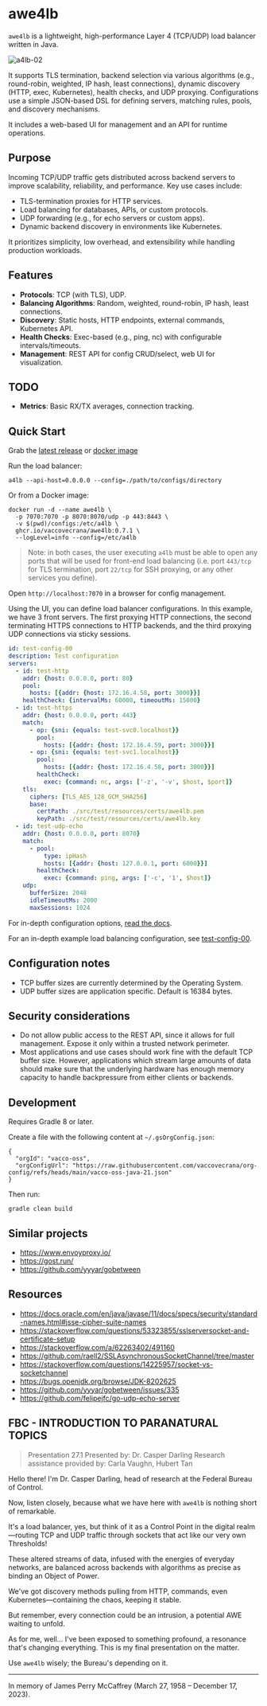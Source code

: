 # awe4lb

`awe4lb` is a lightweight, high-performance Layer 4 (TCP/UDP) load balancer written in Java.

![a4lb-02](./docs/img/a4lb-02.png)

It supports TLS termination, backend selection via various algorithms (e.g., round-robin, weighted, IP hash, least connections), dynamic discovery (HTTP, exec, Kubernetes), health checks, and UDP proxying. Configurations use a simple JSON-based DSL for defining servers, matching rules, pools, and discovery mechanisms.

It includes a web-based UI for management and an API for runtime operations.

## Purpose

Incoming TCP/UDP traffic gets distributed across backend servers to improve scalability, reliability, and performance. Key use cases include:

- TLS-termination proxies for HTTP services.
- Load balancing for databases, APIs, or custom protocols.
- UDP forwarding (e.g., for echo servers or custom apps).
- Dynamic backend discovery in environments like Kubernetes.

It prioritizes simplicity, low overhead, and extensibility while handling production workloads.

## Features

- **Protocols**: TCP (with TLS), UDP.
- **Balancing Algorithms**: Random, weighted, round-robin, IP hash, least connections.
- **Discovery**: Static hosts, HTTP endpoints, external commands, Kubernetes API.
- **Health Checks**: Exec-based (e.g., ping, nc) with configurable intervals/timeouts.
- **Management**: REST API for config CRUD/select, web UI for visualization.

## TODO

- **Metrics**: Basic RX/TX averages, connection tracking.

## Quick Start

Grab the [latest release](https://github.com/vaccovecrana/awe4lb/releases) or [docker image](https://github.com/vaccovecrana/awe4lb/pkgs/container/awe4lb)

Run the load balancer:

```shell
a4lb --api-host=0.0.0.0 --config=./path/to/configs/directory
```

Or from a Docker image:

```shell
docker run -d --name awe4lb \
  -p 7070:7070 -p 8070:8070/udp -p 443:8443 \
  -v $(pwd)/configs:/etc/a4lb \
  ghcr.io/vaccovecrana/awe4lb:0.7.1 \
  --logLevel=info --config=/etc/a4lb
```

> Note: in both cases, the user executing `a4lb` must be able to open any ports that will be used for front-end load balancing (i.e. port `443/tcp` for TLS termination, port `22/tcp` for SSH proxying, or any other services you define).

Open `http://localhost:7070` in a browser for config management.

Using the UI, you can define load balancer configurations. In this example, we have 3 front servers. The first proxying HTTP connections, the second terminating HTTPS connections to HTTP backends, and the third proxying UDP connections via sticky sessions.

```yaml
id: test-config-00
description: Test configuration
servers:
  - id: test-http
    addr: {host: 0.0.0.0, port: 80}
    pool:
      hosts: [{addr: {host: 172.16.4.58, port: 3000}}]
    healthCheck: {intervalMs: 60000, timeoutMs: 15000}
  - id: test-https
    addr: {host: 0.0.0.0, port: 443}
    match:
      - op: {sni: {equals: test-svc0.localhost}}
        pool:
          hosts: [{addr: {host: 172.16.4.59, port: 3000}}]
      - op: {sni: {equals: test-svc1.localhost}}
        pool:
          hosts: [{addr: {host: 172.16.4.58, port: 3000}}]
        healthCheck:
          exec: {command: nc, args: ['-z', '-v', $host, $port]}
    tls:
      ciphers: [TLS_AES_128_GCM_SHA256]
      base:
        certPath: ./src/test/resources/certs/awe4lb.pem
        keyPath: ./src/test/resources/certs/awe4lb.key
  - id: test-udp-echo
    addr: {host: 0.0.0.0, port: 8070}
    match:
      - pool:
          type: ipHash
          hosts: [{addr: {host: 127.0.0.1, port: 6000}}]
        healthCheck:
          exec: {command: ping, args: ['-c', '1', $host]}
    udp:
      bufferSize: 2048
      idleTimeoutMs: 2000
      maxSessions: 1024
```

For in-depth configuration options, [read the docs](https://vaccovecrana.github.io/awe4lb).

For an in-depth example load balancing configuration, see [test-config-00](./a4-test/src/test/resources/test-config-00.json).

## Configuration notes

- TCP buffer sizes are currently determined by the Operating System.
- UDP buffer sizes are application specific. Default is 16384 bytes.

## Security considerations

- Do not allow public access to the REST API, since it allows for full management. Expose it only within a trusted network perimeter.
- Most applications and use cases should work fine with the default TCP buffer size. However, applications which stream large amounts of data should make sure that the underlying hardware has enough memory capacity to handle backpressure from either clients or backends.

## Development

Requires Gradle 8 or later.

Create a file with the following content at `~/.gsOrgConfig.json`:

```
{
  "orgId": "vacco-oss",
  "orgConfigUrl": "https://raw.githubusercontent.com/vaccovecrana/org-config/refs/heads/main/vacco-oss-java-21.json"
}
```

Then run:

```
gradle clean build
```

## Similar projects

- https://www.envoyproxy.io/
- https://gost.run/
- https://github.com/yyyar/gobetween

## Resources

- https://docs.oracle.com/en/java/javase/11/docs/specs/security/standard-names.html#jsse-cipher-suite-names
- https://stackoverflow.com/questions/53323855/sslserversocket-and-certificate-setup
- https://stackoverflow.com/a/62263402/491160
- https://github.com/raell2/SSLAsynchronousSocketChannel/tree/master
- https://stackoverflow.com/questions/14225957/socket-vs-socketchannel
- https://bugs.openjdk.org/browse/JDK-8202625
- https://github.com/yyyar/gobetween/issues/335
- https://github.com/felipejfc/go-udp-echo-server

## FBC - INTRODUCTION TO PARANATURAL TOPICS

> Presentation 27.1
> Presented by: Dr. Casper Darling
> Research assistance provided by: Carla Vaughn, Hubert Tan

Hello there! I'm Dr. Casper Darling, head of research at the Federal Bureau of Control.

Now, listen closely, because what we have here with `awe4lb` is nothing short of remarkable.

It's a load balancer, yes, but think of it as a Control Point in the digital realm—routing TCP and UDP traffic through sockets that act like our very own Thresholds!

These altered streams of data, infused with the energies of everyday networks, are balanced across backends with algorithms as precise as binding an Object of Power.

We've got discovery methods pulling from HTTP, commands, even Kubernetes—containing the chaos, keeping it stable.

But remember, every connection could be an intrusion, a potential AWE waiting to unfold.

As for me, well... I've been exposed to something profound, a resonance that's changing everything. This is my final presentation on the matter.

Use `awe4lb` wisely; the Bureau's depending on it.

---

In memory of James Perry McCaffrey (March 27, 1958 – December 17, 2023).
